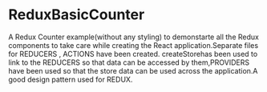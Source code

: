 # ReduxBasicCounter
A Redux Counter example(without any styling) to demonstarte all the Redux components to take care while creating the React application.Separate files for REDUCERS , ACTIONS have been created. createStorehas been used to link to the REDUCERS so that data can be accessed by them,PROVIDERS have been used so that the store data can be used across the application.A good design pattern used for REDUX.

